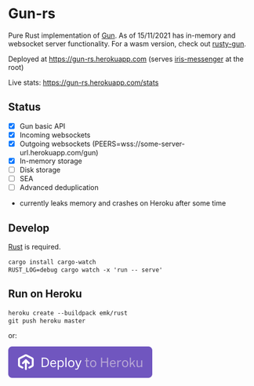 # Gun-rs

Pure Rust implementation of [Gun](https://github.com/amark/gun). As of 15/11/2021 has in-memory and websocket server functionality. For a wasm version, check out [rusty-gun](https://github.com/mmalmi/rusty-gun).

Deployed at https://gun-rs.herokuapp.com (serves [iris-messenger](https://github.com/irislib/iris-messenger) at the root)

Live stats: https://gun-rs.herokuapp.com/stats

## Status

- [x] Gun basic API
- [x] Incoming websockets
- [x] Outgoing websockets (PEERS=wss://some-server-url.herokuapp.com/gun)
- [x] In-memory storage
- [ ] Disk storage
- [ ] SEA
- [ ] Advanced deduplication

- currently leaks memory and crashes on Heroku after some time

## Develop
[Rust](https://doc.rust-lang.org/book/ch01-01-installation.html) is required.

```
cargo install cargo-watch
RUST_LOG=debug cargo watch -x 'run -- serve'
```

## Run on Heroku
```
heroku create --buildpack emk/rust
git push heroku master
```

or:

[![Deploy](assets/herokubutton.svg)](https://heroku.com/deploy?template=https://github.com/mmalmi/rod)
